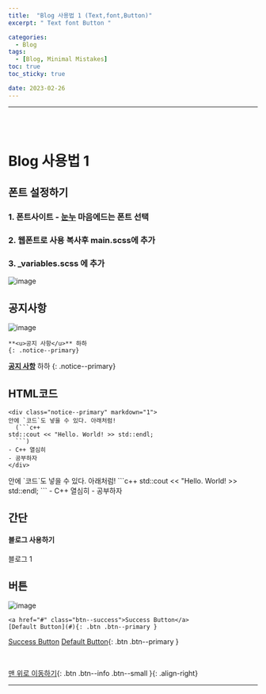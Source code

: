 ```yaml
---
title:  "Blog 사용법 1 (Text,font,Button)"
excerpt: " Text font Button "

categories:
  - Blog 
tags:
  - [Blog, Minimal Mistakes]
toc: true
toc_sticky: true

date: 2023-02-26
---
```

- - -
<br><br>


# Blog 사용법 1

## 폰트 설정하기
### 1. 폰트사이트 - [눈누](https://noonnu.cc/)  마음에드는 폰트 선택   
### 2. 웹폰트로 사용 복사후 main.scss에 추가  
### 3. _variables.scss 에 추가   

![image](https://user-images.githubusercontent.com/96651722/221398446-bc6895c6-8eea-4954-88eb-5e35cc4d455e.png)  
  
##  공지사항  
![image](https://user-images.githubusercontent.com/96651722/221509144-3a028211-67e5-4ce4-8857-24c25562046d.png)
```
**<u>공지 사항</u>** 하하
{: .notice--primary}
```  
**<u>공지 사항</u>** 하하
{: .notice--primary}  

##  HTML코드  

```
<div class="notice--primary" markdown="1">
안에 `코드`도 넣을 수 있다. 아래처럼! 
  (```c++
std::cout << "Hello. World! >> std::endl;
  ```) 
- C++ 열심히
- 공부하자
</div>
```  

<div class="notice--primary" markdown="1">
안에 `코드`도 넣을 수 있다. 아래처럼! 
  ```c++
std::cout << "Hello. World! >> std::endl;
  ``` 
- C++ 열심히
- 공부하자
</div>

##  간단  
<div class="notice">
  <h4>블로그 사용하기</h4>
  <p>블로그 1</p>
</div>

##  버튼  

![image](https://user-images.githubusercontent.com/96651722/221512400-cacf42d0-efb6-4c73-96f8-6a32307bbb5f.png)  

```
<a href="#" class="btn--success">Success Button</a>
[Default Button](#){: .btn .btn--primary }
```  
<a href="#" class="btn--success">Success Button</a>
[Default Button](#){: .btn .btn--primary }

<br>

[맨 위로 이동하기](#){: .btn .btn--info .btn--small }{: .align-right}
<br>
- - -
